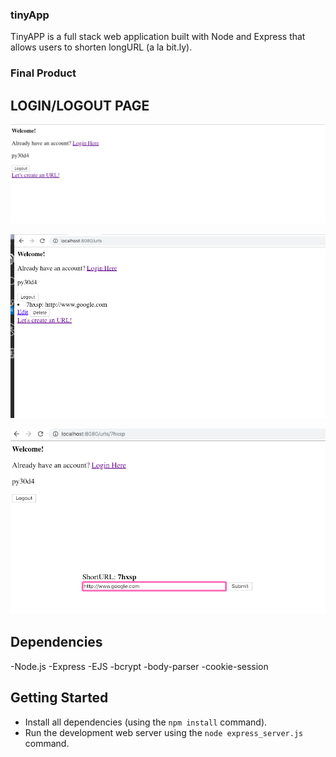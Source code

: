 ### tinyApp

TinyAPP is a full stack web application built with Node and Express that allows users to shorten longURL (a la bit.ly).

### Final Product

## LOGIN/LOGOUT PAGE
!["user-login demo"](https://github.com/ChristinaHsu88/tinyApp/blob/master/docs/user-login.png)

!["urls link demo"](https://github.com/ChristinaHsu88/tinyApp/blob/master/docs/urls%20link.png)



!["user edit demo"](https://github.com/ChristinaHsu88/tinyApp/blob/master/docs/user_id%20page.png)

## Dependencies

-Node.js
-Express
-EJS
-bcrypt
-body-parser
-cookie-session

## Getting Started

- Install all dependencies (using the `npm install` command).
- Run the development web server using the `node express_server.js` command.
